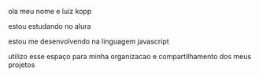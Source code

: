  ola meu nome e luiz kopp
 
estou estudando no alura                                                                 

estou me desenvolvendo na linguagem javascript 

utilizo esse espaço para minha organizacao  e compartilhamento dos meus projetos

